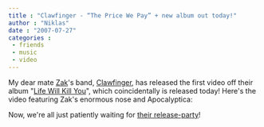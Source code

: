 ```yaml
---
title : "Clawfinger - “The Price We Pay” + new album out today!"
author : "Niklas"
date : "2007-07-27"
categories : 
 - friends
 - music
 - video
---
```


My dear mate [Zak](http://zakdaddys.blogspot.com)'s band, [Clawfinger](http://clawfinger.net), has released the first video off their album "[Life Will Kill You](http://www.amazon.de/Life-Will-Kill-Limited-Sticker/dp/B000RTH8C2)", which coincidentally is released today! Here's the video featuring Zak's enormous nose and Apocalyptica:

Now, we're all just patiently waiting for [their release-party](http://clawfinger.net/forum/viewtopic.php?p=70527)!
